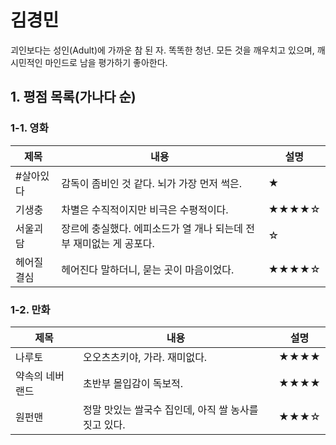 # 김경민
괴인보다는 성인(Adult)에 가까운 참 된 자. 똑똑한 청년. 모든 것을 깨우치고 있으며, 깨시민적인 마인드로 남을 평가하기 좋아한다.

## 1. 평점 목록(가나다 순)
### 1-1. 영화

|제목|내용|설명|
|------|-----|-----|
|#살아있다|감독이 좀비인 것 같다. 뇌가 가장 먼저 썩은.|★|
|기생충|차별은 수직적이지만 비극은 수평적이다.|★★★★☆|
|서울괴담|장르에 충실했다. 에피소드가 열 개나 되는데 전부 재미없는 게 공포다.|☆|
|헤어질 결심|헤어진다 말하더니, 묻는 곳이 마음이었다.|★★★★☆|

### 1-2. 만화

|제목|내용|설명|
|------|-----|-----|
|나루토|오오츠츠키야, 가라. 재미없다.|★★★★|
|약속의 네버랜드|초반부 몰입감이 독보적.|★★★★|
|원펀맨|정말 맛있는 쌀국수 집인데, 아직 쌀 농사를 짓고 있다.|★★★☆|

